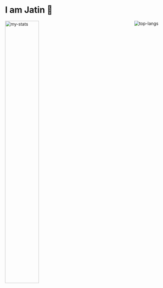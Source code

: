 # I am Jatin 👋

<img alt="my-stats" align="left" width="47%" src="https://github-readme-stats.vercel.app/api?username=vercetti322&show_icons=true"/>

<img alt= "top-langs" align="right" src="https://github-readme-stats.vercel.app/api/top-langs/?username=vercetti322&hide=jupyter%20notebook&langs_count=8&layout=compact" />

